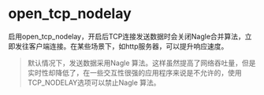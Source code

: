 # open_tcp_nodelay

启用open_tcp_nodelay，开启后TCP连接发送数据时会关闭Nagle合并算法，立即发往客户端连接。在某些场景下，如http服务器，可以提升响应速度。

> 默认情况下，发送数据采用Nagle 算法。这样虽然提高了网络吞吐量，但是实时性却降低了，在一些交互性很强的应用程序来说是不允许的，使用TCP_NODELAY选项可以禁止Nagle 算法。
